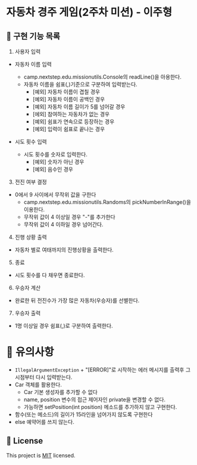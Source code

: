 # 자동차 경주 게임(2주차 미션) - 이주형

## 🚗 구현 기능 목록

1. 사용자 입력
- 자동차 이름 입력
    - camp.nextstep.edu.missionutils.Console의 readLine()을 아용한다.
    - 자동차 이름을 쉼표(,)기준으로 구분하여 입력받는다.
        - [예외] 자동차 이름이 겹칠 경우
        - [예외] 자동차 이름이 공백인 경우
        - [예외] 자동차 이름 길이가 5를 넘어갈 경우
        - [에외] 참여하는 자동차가 없는 경우
        - [예외] 쉼표가 연속으로 등장하는 경우
        - [예외] 입력이 쉼표로 끝나는 경우


- 시도 횟수 입력
    - 시도 횟수를 숫자로 입력한다.
        - [예외] 숫자가 아닌 경우
        - [예외] 음수인 경우

3. 전진 여부 결정
- 0에서 9 사이에서 무작위 값을 구한다
    - camp.nextstep.edu.missionutils.Randoms의 pickNumberInRange()을 이용한다.
    - 무작위 값이 4 이상일 경우 "-"를 추가한다
    - 무작위 값이 4 이하일 경우 넘어간다.

4. 진행 상황 출력
- 자동차 별로 여태까지의 진행상황을 출력한다.

5. 종료
- 시도 횟수를 다 채우면 종료한다.

6. 우승자 계산
- 완료한 뒤 전진수가 가장 많은 자동차(우승자)를 선별한다.

7. 우승자 출력
- 1명 이상일 경우 쉼표(,)로 구분하여 출력한다.

# 📍 유의사항
- `IllegalArgumentException` + "[ERROR]"로 시작하는 에러 메시지를 출력후 그 시점부터 다시 입력받는다.
- Car 객체를 활용한다.
    - Car 기본 생성자를 추가할 수 없다
    - name, position 변수의 접근 제어자인 private을 변경할 수 없다.
    - 가능하면 setPosition(int position) 메소드를 추가하지 않고 구현한다.
- 함수(또는 메소드)의 길이가 15라인을 넘어가지 않도록 구현한다
- else 예약어를 쓰지 않는다.

## 📝 License

This project is [MIT](https://github.com/woowacourse/java-racingcar-precourse/blob/master/LICENSE) licensed.
